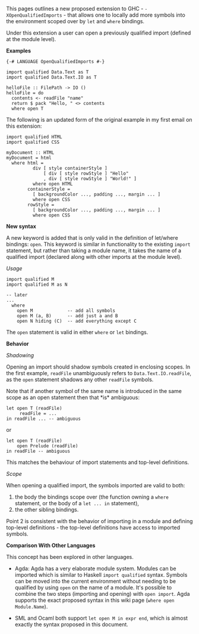 
This pages outlines a new proposed extension to GHC - `-XOpenQualifiedImports` - that allows one to locally add more symbols into the environment scoped over by `let` and `where` bindings.


Under this extension a user can open a previously qualified import (defined at the module level).

**Examples**

```wiki
{-# LANGUAGE OpenQualifiedImports #-} 

import qualified Data.Text as T
import qualified Data.Text.IO as T

helloFile :: FilePath -> IO ()
helloFile = do
  contents <- readFile "name"
  return $ pack "Hello, " <> contents
  where open T
```


The following is an updated form of the original example in my first email on this extension:

```wiki
import qualified HTML
import qualified CSS

myDocument :: HTML
myDocument = html
  where html =
          div [ style containerStyle ] 
              [ div [ style rowStyle ] "Hello"
              , div [ style rowStyle ] "World!" ]
          where open HTML
        containerStyle =
          [ backgroundColor ..., padding ..., margin ... ]
          where open CSS
        rowStyle = 
          [ backgroundColor ..., padding ..., margin ... ]
          where open CSS
```

**New syntax**


A new keyword is added that is only valid in the definition of let/where bindings: `open`. This keyword is similar in functionality to the existing `import` statement, but rather than taking a module name, it takes the name of a qualified import (declared along with other imports at the module level).

*Usage*

```wiki
import qualified M
import qualified M as N

-- later
...
  where
    open M             -- add all symbols
    open M (a, B)      -- add just a and B
    open N hiding (C)  -- add everything except C
```


The `open` statement is valid in either `where` or `let` bindings.

**Behavior**

*Shadowing*


Opening an import should shadow symbols created in enclosing scopes. In the first example, `readFile` unambiguously refers to `Data.Text.IO.readFile`, as the `open` statement shadows any other `readFile` symbols.


Note that if another symbol of the same name is introduced in the same scope as an open statement then that \*is\* ambiguous:

```wiki
let open T (readFile)
     readFile = ...
in readFile ... -- ambiguous
```


or

```wiki
let open T (readFile)
    open Prelude (readFile)
in readFile -- ambiguous
```


This matches the behaviour of import statements and top-level definitions.

*Scope*


When opening a qualified import, the symbols imported are valid to both:

1. the body the bindings scope over (the function owning a `where` statement, or the body of a `let ... in` statement), 
1. the other sibling bindings.


Point 2 is consistent with the behavior of importing in a module and defining top-level definitions - the top-level definitions have access to imported symbols.

**Comparison With Other Languages**


This concept has been explored in other languages.

- Agda: Agda has a very elaborate module system. Modules can be imported which is similar to Haskell `import qualified` syntax. Symbols can be moved into the current environment without needing to be qualified by using `open` on the name of a module. It's possible to combine the two steps (importing and opening) with `open import`. Agda supports the exact proposed syntax in this wiki page (`where open Module.Name`).

- SML and Ocaml both support `let open M in expr end`,  which is almost exactly the syntax proposed in this document.
